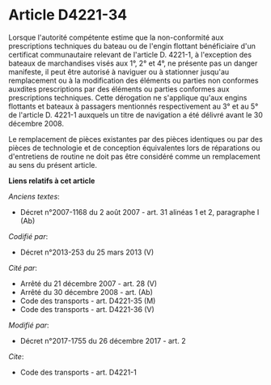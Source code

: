# Article D4221-34

Lorsque l'autorité compétente estime que la non-conformité aux prescriptions techniques du bateau ou de l'engin flottant
bénéficiaire d'un certificat communautaire relevant de l'article D. 4221-1, à l'exception des bateaux de marchandises visés
aux 1°, 2° et 4°, ne présente pas un danger manifeste, il peut être autorisé à naviguer ou à stationner jusqu'au remplacement
ou à la modification des éléments ou parties non conformes auxdites prescriptions par des éléments ou parties conformes aux
prescriptions techniques. Cette dérogation ne s'applique qu'aux engins flottants et bateaux à passagers mentionnés
respectivement au 3° et au 5° de l'article D. 4221-1 auxquels un titre de navigation a été délivré avant le 30 décembre 2008.

Le remplacement de pièces existantes par des pièces identiques ou par des pièces de technologie et de conception équivalentes
lors de réparations ou d'entretiens de routine ne doit pas être considéré comme un remplacement au sens du présent article.

**Liens relatifs à cet article**

_Anciens textes_:

  - Décret n°2007-1168 du 2 août 2007 - art. 31 alinéas 1 et 2, paragraphe I (Ab)

_Codifié par_:

  - Décret n°2013-253 du 25 mars 2013 (V)

_Cité par_:

  - Arrêté du 21 décembre 2007 - art. 28 (V)
  - Arrêté du 30 décembre 2008 - art. (Ab)
  - Code des transports - art. D4221-35 (M)
  - Code des transports - art. D4221-36 (V)

_Modifié par_:

  - Décret n°2017-1755 du 26 décembre 2017 - art. 2

_Cite_:

  - Code des transports - art. D4221-1
